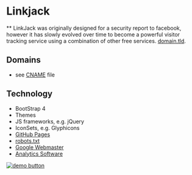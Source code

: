 Linkjack
======
** LinkJack was originally designed for a security report to facebook, however it has slowly evolved over time to become a powerful visitor tracking service using a combination of other free services. [domain.tld](http://domain.tld).

## Domains
* see [CNAME](https://github.com/username/username.github.io/blob/master/CNAME) file

## Technology
* BootStrap 4
* Themes
* JS frameworks, e.g. jQuery
* IconSets, e.g. Glyphicons
* [GitHub Pages](http://pages.github.com/)
* [robots.txt](https://github.com/username/username.github.io/blob/master/robots.txt)
* [Google Webmaster](http://www.google.com/webmasters/)
* [Analytics Software](http://link-to-e.g.-google-analytics)


[![demo button](http://api.flattr.com/button/flattr-badge-large.png)](https://naxlo.ml/app/linkly) 

